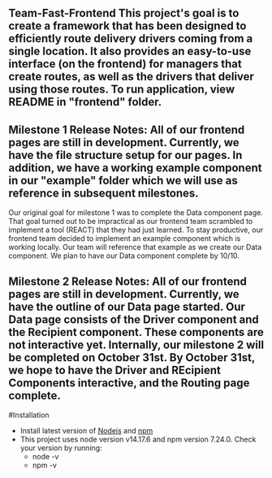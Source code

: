 ## Team-Fast-Frontend This project's goal is to create a framework that has been designed to efficiently route delivery drivers coming from a single location. It also provides an easy-to-use interface (on the frontend) for managers that create routes, as well as the drivers that deliver using those routes. To run application, view README in "frontend" folder. 

## Milestone 1 Release Notes: All of our frontend pages are still in development. Currently, we have the file structure setup for our pages. In addition, we have a working example component in our "example" folder which we will use as reference in subsequent milestones.

Our original goal for milestone 1 was to complete the Data component page. That goal turned out to be impractical as our frontend team scrambled to implement a tool (REACT) that they had just learned. To stay productive, our frontend team decided to implement an example component which is working locally. Our team will reference that example as we create our Data component. We plan to have our Data component complete by 10/10. 

## Milestone 2 Release Notes: All of our frontend pages are still in development. Currently, we have the outline of our Data page started. Our Data page consists of the Driver component and the Recipient component. These components are not interactive yet. Internally, our milestone 2 will be completed on October 31st. By October 31st, we hope to have the Driver and REcipient Components interactive, and the Routing page complete. 


#Installation

- Install latest version of [Nodejs](https://nodejs.org/en/download/) and [npm](https://docs.npmjs.com/downloading-and-installing-node-js-and-npm)
- This project uses node version v14.17.6 and npm version 7.24.0. Check your version by running:
    - node -v
    - npm -v
